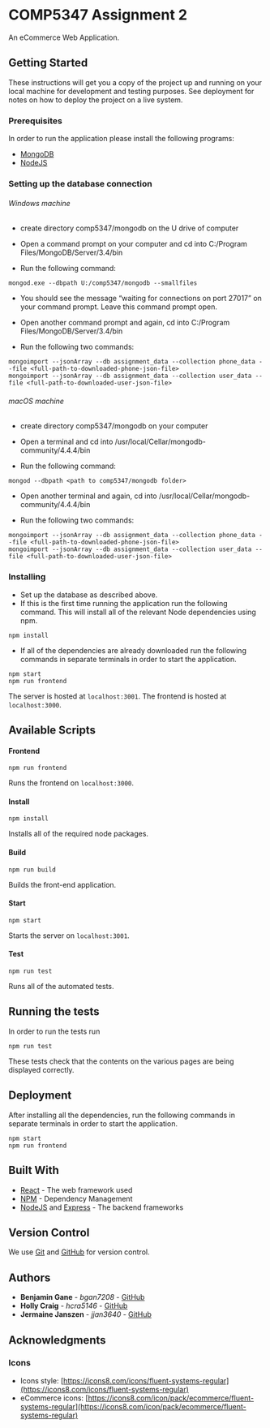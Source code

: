 # COMP5347 Assignment 2

An eCommerce Web Application.

## Getting Started

These instructions will get you a copy of the project up and running on your local machine for development and testing purposes. See deployment for notes on how to deploy the project on a live system.

### Prerequisites

In order to run the application please install the following programs:

- [MongoDB](https://docs.mongodb.com/manual/administration/install-community/)
- [NodeJS](https://nodejs.org/en/)

### Setting up the database connection

###### Windows machine 
- create directory comp5347/mongodb on the U drive of computer 

- Open a command prompt on your computer and cd into C:/Program Files/MongoDB/Server/3.4/bin

- Run the following command: 

```
mongod.exe --dbpath U:/comp5347/mongodb --smallfiles
```

- You should see the message “waiting for connections on port 27017” on your command prompt. Leave this command prompt open. 

- Open another command prompt and again, cd into C:/Program Files/MongoDB/Server/3.4/bin

- Run the following two commands: 

```
mongoimport --jsonArray --db assignment_data --collection phone_data --file <full-path-to-downloaded-phone-json-file>
mongoimport --jsonArray --db assignment_data --collection user_data --file <full-path-to-downloaded-user-json-file>
```
###### macOS machine 

- create directory comp5347/mongodb on your computer

- Open a terminal and cd into /usr/local/Cellar/mongodb-community/4.4.4/bin

- Run the following command: 

```
mongod --dbpath <path to comp5347/mongodb folder>
```

- Open another terminal and again, cd into /usr/local/Cellar/mongodb-community/4.4.4/bin

- Run the following two commands:

```
mongoimport --jsonArray --db assignment_data --collection phone_data --file <full-path-to-downloaded-phone-json-file>
mongoimport --jsonArray --db assignment_data --collection user_data --file <full-path-to-downloaded-user-json-file>

```

### Installing

- Set up the database as described above.
- If this is the first time running the application run the following command. This will install all of the relevant Node dependencies using npm.
```
npm install
```
- If all of the dependencies are already downloaded run the following commands in separate terminals in order to start the application.
```
npm start
npm run frontend
```
The server is hosted at `localhost:3001`. The frontend is hosted at `localhost:3000`.

## Available Scripts

#### Frontend
```
npm run frontend
```
Runs the frontend on `localhost:3000`.
#### Install
```
npm install
```
Installs all of the required node packages.
#### Build
```
npm run build
```
Builds the front-end application.
#### Start
```
npm start
```
Starts the server on `localhost:3001`.
#### Test
```
npm run test
```
Runs all of the automated tests.


## Running the tests

In order to run the tests run

```
npm run test
```

These tests check that the contents on the various pages are being displayed correctly.
## Deployment

After installing all the dependencies, run the following commands in separate terminals in order to start the application.
```
npm start
npm run frontend
```

## Built With

* [React](https://reactjs.org/) - The web framework used
* [NPM](https://www.npmjs.com/) - Dependency Management
* [NodeJS](https://nodejs.org/en/) and [Express](https://expressjs.com/) - The backend frameworks

## Version Control

We use [Git](https://git-scm.com/) and [GitHub](https://github.com/) for version control. 

## Authors

* **Benjamin Gane** - *bgan7208* - [GitHub](https://github.sydney.edu.au/bgan7208)
* **Holly Craig** - *hcra5146* - [GitHub](https://github.sydney.edu.au/hcra5146)
* **Jermaine Janszen** - *jjan3640* - [GitHub](https://github.sydney.edu.au/jjan3640)

## Acknowledgments
### Icons
* Icons style: [https://icons8.com/icons/fluent-systems-regular](https://icons8.com/icons/fluent-systems-regular)
* eCommerce icons: [https://icons8.com/icon/pack/ecommerce/fluent-systems-regular](https://icons8.com/icon/pack/ecommerce/fluent-systems-regular)